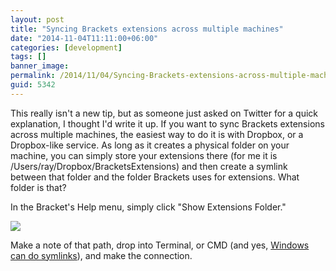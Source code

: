 ```yaml
---
layout: post
title: "Syncing Brackets extensions across multiple machines"
date: "2014-11-04T11:11:00+06:00"
categories: [development]
tags: []
banner_image: 
permalink: /2014/11/04/Syncing-Brackets-extensions-across-multiple-machines
guid: 5342
---
```


<p>
This really isn't a new tip, but as someone just asked on Twitter for a quick explanation, I thought I'd write it up. If you want to sync Brackets extensions across multiple machines, the easiest way to do it is with Dropbox, or a Dropbox-like service. As long as it creates a physical folder on your machine, you can simply store your extensions there (for me it is /Users/ray/Dropbox/BracketsExtensions) and then create a symlink between that folder and the folder Brackets uses for extensions. What folder is that?
</p>
<!--more-->
<p>
In the Bracket's Help menu, simply click "Show Extensions Folder."
</p>

<p>
<img src="https://static.raymondcamden.com/images/Screen Shot 2014-11-04 at 10.43.14 AM.png" />
</p>

<p>
Make a note of that path, drop into Terminal, or CMD (and yes, <a href="http://lifehacker.com/5496652/how-to-use-symlinks-in-windows">Windows can do symlinks</a>), and make the connection.
</p>